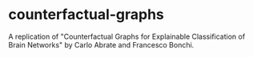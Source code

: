 # counterfactual-graphs
A replication of "Counterfactual Graphs for Explainable Classification of Brain Networks" by Carlo Abrate and Francesco Bonchi.
